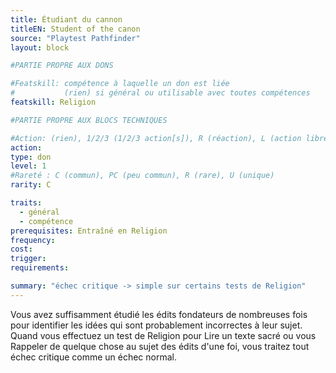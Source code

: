```yaml
---
title: Étudiant du cannon
titleEN: Student of the canon
source: "Playtest Pathfinder"
layout: block

#PARTIE PROPRE AUX DONS

#Featskill: compétence à laquelle un don est liée
#           (rien) si général ou utilisable avec toutes compétences
featskill: Religion

#PARTIE PROPRE AUX BLOCS TECHNIQUES

#Action: (rien), 1/2/3 (1/2/3 action[s]), R (réaction), L (action libre)
action: 
type: don
level: 1
#Rareté : C (commun), PC (peu commun), R (rare), U (unique)
rarity: C

traits:
  - général
  - compétence
prerequisites: Entraîné en Religion
frequency:
cost:
trigger:
requirements:

summary: "échec critique -> simple sur certains tests de Religion"
---
```


Vous avez suffisamment étudié les édits fondateurs de nombreuses fois pour identifier les idées qui sont probablement incorrectes à leur sujet. Quand vous effectuez un test de Religion pour Lire un texte sacré ou vous Rappeler de quelque chose au sujet des édits d'une foi, vous traitez tout échec critique comme un échec normal.
